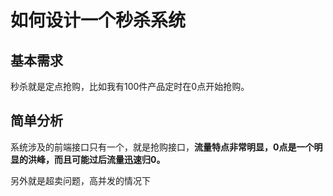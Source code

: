 # 如何设计一个秒杀系统



## 基本需求

秒杀就是定点抢购，比如我有100件产品定时在0点开始抢购。



## 简单分析

系统涉及的前端接口只有一个，就是抢购接口，**流量特点非常明显，0点是一个明显的洪峰，而且可能过后流量迅速归0。**

另外就是超卖问题，高并发的情况下